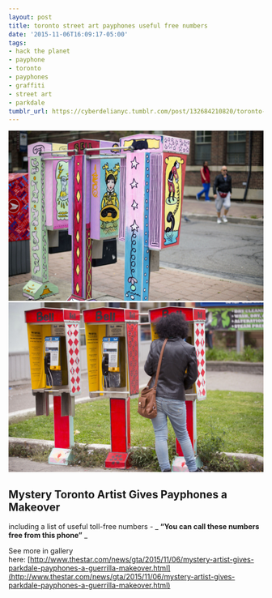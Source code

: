 ```yaml
---
layout: post
title: toronto street art payphones useful free numbers
date: '2015-11-06T16:09:17-05:00'
tags:
- hack the planet
- payphone
- toronto
- payphones
- graffiti
- street art
- parkdale
tumblr_url: https://cyberdelianyc.tumblr.com/post/132684210820/toronto-street-art-payphones-useful-free-numbers
---
```

 ![](/images/tumblr_nxew3hFx4D1tqzrm7o1_1280.jpg)  
 ![](/images/tumblr_nxew3hFx4D1tqzrm7o2_1280.jpg)  
  

## Mystery Toronto Artist Gives Payphones a Makeover

including a list of useful toll-free numbers -&nbsp;_ **“You can call these numbers free from this phone”** _

See more in gallery here:&nbsp;[http://www.thestar.com/news/gta/2015/11/06/mystery-artist-gives-parkdale-payphones-a-guerrilla-makeover.html](http://www.thestar.com/news/gta/2015/11/06/mystery-artist-gives-parkdale-payphones-a-guerrilla-makeover.html)
